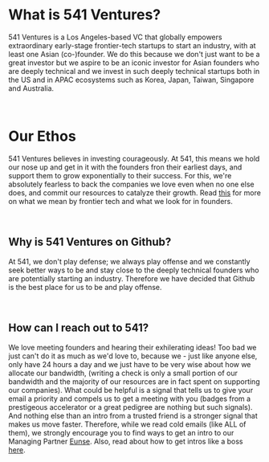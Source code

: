# What is 541 Ventures?

541 Ventures is a Los Angeles-based VC that globally empowers extraordinary early-stage frontier-tech startups to start an industry, with at least one Asian (co-)founder. We do this because we don't just want to be a great investor but we aspire to be an iconic investor for Asian founders who are deeply technical and we invest in such deeply technical startups both in the US and in APAC ecosystems such as Korea, Japan, Taiwan, Singapore and Australia.

<br/>

# Our Ethos

541 Ventures believes in investing courageously.
At 541, this means we hold our nose up and get in it with the founders fron their earliest days, and support them to grow exponentially to their success.
For this, we're absolutely fearless to back the companies we love even when no one else does, and commit our resources to catalyze their growth.
Read [this](https://github.com/541VC/541/blob/main/Our_Thesis.md) for more on what we mean by frontier tech and what we look for in founders.

<br/>

## Why is 541 Ventures on Github?

At 541, we don't play defense; we always play offense and we constantly seek better ways to be and stay close to the deeply technical founders who are potentially starting an industry. Therefore we have decided that Github is the best place for us to be and play offense.

<br/>

## How can I reach out to 541?

We love meeting founders and hearing their exhilerating ideas! Too bad we just can't do it as much as we'd love to, because we - just like anyone else, only have 24 hours a day and we just have to be very wise about how we allocate our bandwidth, (writing a check is only a small portion of our bandwidth and the majority of our resources are in fact spent on supporting our companies).
What could be helpful is a signal that tells us to give your email a priority and compels us to get a meeting with you (badges from a prestigeous accelerator or a great pedigree are nothing but such signals). And nothing else than an intro from a trusted friend is a stronger signal that makes us move faster. Therefore, while we read cold emails (like ALL of them), we strongly encourage you to find ways to get an intro to our Managing Partner [Eunse](https://linkedin.com/in/eunse).  Also, read about how to get intros like a boss [here](http://eun5e.com/2022/02/how-to-get-intros-like-a-boss/).
